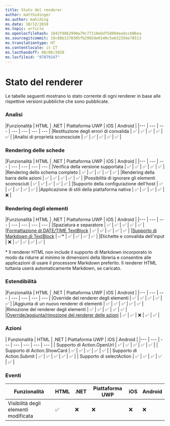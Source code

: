 ```yaml
---
title: Stato del renderer
author: matthidinger
ms.author: mahiding
ms.date: 10/12/2018
ms.topic: article
ms.openlocfilehash: 1042fd862990a79c77110ebdf5d804eadcc606ea
ms.sourcegitcommit: 19c08b1370305fb2965de0140c5e632356e78513
ms.translationtype: HT
ms.contentlocale: it-IT
ms.lasthandoff: 08/06/2020
ms.locfileid: "87879147"
---
```

# <a name="renderer-status"></a>Stato del renderer
Le tabelle seguenti mostrano lo stato corrente di ogni renderer in base alle rispettive versioni pubbliche che sono pubblicate.

### <a name="parsing"></a>Analisi

|Funzionalità | HTML | .NET | Piattaforma UWP | iOS | Android |
|--- | --- | --- | --- | --- | --- | --- |
|Restituzione degli errori di convalida | ✅ | ✅ | ✅ | ✅ | ✅ |
|Analisi di proprietà sconosciute | ✅ | ✅ | ✅ | ✅ | ✅ |

### <a name="card-rendering"></a>Rendering delle schede

|Funzionalità | HTML | .NET | Piattaforma UWP | iOS | Android |
|--- | --- | --- | --- | --- | --- | --- |
|Verifica della versione supportata | ✅ | ✅ | ✅ | ✅ | ✅  |
|Rendering dello schema completo | ✅ | ✅ | ✅ | ✅ | ✅ |
|Rendering della barra delle azioni | ✅ | ✅ | ✅ | ✅ | ✅ |
|Possibilità di ignorare gli elementi sconosciuti | ✅ | ✅ | ✅ | ✅ | ✅ |
|Supporto della configurazione dell'host | ✅ | ✅ | ✅ | ✅ | ✅ |
|Applicazione di stili della piattaforma nativa | ✅ | ✅ | ✅ | ✅ | ❌ |

### <a name="element-rendering"></a>Rendering degli elementi

|Funzionalità | HTML | .NET | Piattaforma UWP | iOS | Android |
|--- | --- | --- | --- | --- | --- | --- |
|Spaziatura e separatore | ✅ | ✅ | ✅ | ✅ | ✅ |
|[Formattazione di DATE/TIME TextBlock](../authoring-cards/text-features.md#datetime-formatting-and-localization) | ✅ | ✅ | ✅ | ✅ | ✅ |
|[Supporto di Markdown di TextBlock](../authoring-cards/text-features.md#markdown-commonmark-subset) | ✅* | ✅ | ✅ | ✅ | ✅ |
|Etichette e convalida dell'input | ❌ | ✅ | ✅ | ✅ | ✅ |


\* Il renderer HTML non include il supporto di Markdown incorporato in modo da ridurre al minimo le dimensioni della libreria e consentire alle applicazioni di usare il processore Markdown preferito. Il renderer HTML tuttavia userà automaticamente Markdown, se caricato.

### <a name="extensibility"></a>Estendibilità

|Funzionalità | HTML | .NET | Piattaforma UWP | iOS | Android |
|--- | --- | --- | --- | --- | --- | --- |
|Override del renderer degli elementi | ✅ | ✅ | ✅ | ✅ | ✅ |
|Aggiunta di un nuovo renderer di elementi | ✅ | ✅ | ✅ | ✅ | ✅ |
|Rimozione del renderer degli elementi | ✅ | ✅ | ✅ | ✅ | ✅ |
|[Override/aggiunta/rimozione del renderer delle azioni](https://github.com/Microsoft/AdaptiveCards/issues/1671) | ✅ | ✅ | ❌ | ✅ | ✅ |

### <a name="actions"></a>Azioni

| Funzionalità | HTML | .NET | Piattaforma UWP | iOS | Android |
|--- | --- | --- | --- | --- | --- | --- |
| Supporto di Action.OpenUrl | ✅ | ✅ | ✅ | ✅ | ✅  |
| Supporto di Action.ShowCard  | ✅ | ✅ | ✅ | ✅ | ✅ |
| Supporto di Action.Submit  | ✅ | ✅ | ✅ | ✅ | ✅  |
| Supporto di selectAction | ✅ | ✅ | ✅ | ✅ | ✅ |

### <a name="events"></a>Eventi

|       Funzionalità        | HTML | .NET | Piattaforma UWP | iOS | Android | 
|----------------------------|------|------|-----|-----|---------|
| Visibilità degli elementi modificata |  ✅   |  ❌   |  ❌  |  ❌  | ❌ |

